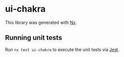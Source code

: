 # ui-chakra

This library was generated with [Nx](https://nx.dev).

## Running unit tests

Run `nx test ui-chakra` to execute the unit tests via [Jest](https://jestjs.io).
